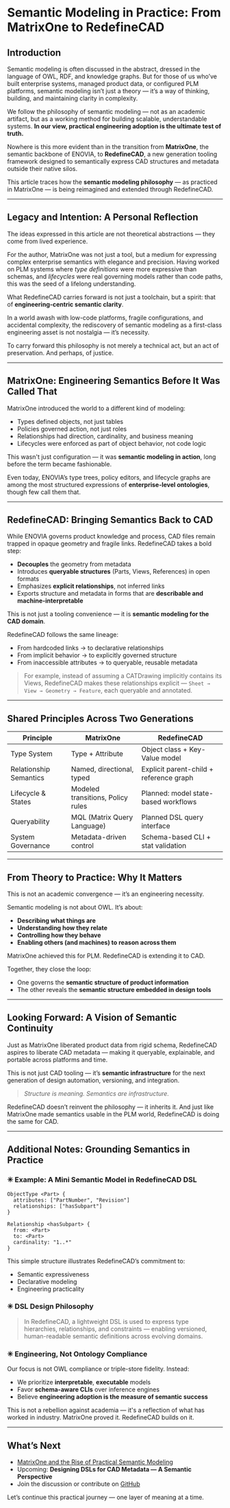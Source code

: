# Semantic Modeling in Practice: From MatrixOne to RedefineCAD

## Introduction

Semantic modeling is often discussed in the abstract, dressed in the language of OWL, RDF, and knowledge graphs. But for those of us who’ve built enterprise systems, managed product data, or configured PLM platforms, semantic modeling isn’t just a theory — it’s a way of thinking, building, and maintaining clarity in complexity.

We follow the philosophy of semantic modeling — not as an academic artifact, but as a working method for building scalable, understandable systems. **In our view, practical engineering adoption is the ultimate test of truth.**

Nowhere is this more evident than in the transition from **MatrixOne**, the semantic backbone of ENOVIA, to **RedefineCAD**, a new generation tooling framework designed to semantically express CAD structures and metadata outside their native silos.

This article traces how the **semantic modeling philosophy** — as practiced in MatrixOne — is being reimagined and extended through RedefineCAD.

---

## Legacy and Intention: A Personal Reflection

The ideas expressed in this article are not theoretical abstractions — they come from lived experience.

For the author, MatrixOne was not just a tool, but a medium for expressing complex enterprise semantics with elegance and precision. Having worked on PLM systems where *type definitions* were more expressive than schemas, and *lifecycles* were real governing models rather than code paths, this was the seed of a lifelong understanding.

What RedefineCAD carries forward is not just a toolchain, but a spirit: that of **engineering-centric semantic clarity**.

In a world awash with low-code platforms, fragile configurations, and accidental complexity, the rediscovery of semantic modeling as a first-class engineering asset is not nostalgia — it’s necessity.

To carry forward this philosophy is not merely a technical act, but an act of preservation. And perhaps, of justice.

---

## MatrixOne: Engineering Semantics Before It Was Called That

MatrixOne introduced the world to a different kind of modeling:

- Types defined objects, not just tables
- Policies governed action, not just roles
- Relationships had direction, cardinality, and business meaning
- Lifecycles were enforced as part of object behavior, not code logic

This wasn't just configuration — it was **semantic modeling in action**, long before the term became fashionable.

Even today, ENOVIA’s type trees, policy editors, and lifecycle graphs are among the most structured expressions of **enterprise-level ontologies**, though few call them that.

---

## RedefineCAD: Bringing Semantics Back to CAD

While ENOVIA governs product knowledge and process, CAD files remain trapped in opaque geometry and fragile links. RedefineCAD takes a bold step:

- **Decouples** the geometry from metadata
- Introduces **queryable structures** (Parts, Views, References) in open formats
- Emphasizes **explicit relationships**, not inferred links
- Exports structure and metadata in forms that are **describable and machine-interpretable**

This is not just a tooling convenience — it is **semantic modeling for the CAD domain**.

RedefineCAD follows the same lineage:

- From hardcoded links → to declarative relationships
- From implicit behavior → to explicitly governed structure
- From inaccessible attributes → to queryable, reusable metadata

> For example, instead of assuming a CATDrawing implicitly contains its Views, RedefineCAD makes these relationships explicit — `Sheet → View → Geometry → Feature`, each queryable and annotated.

---

## Shared Principles Across Two Generations

| Principle              | MatrixOne                         | RedefineCAD                             |
| ---------------------- | --------------------------------- | --------------------------------------- |
| Type System            | Type + Attribute                  | Object class + Key-Value model          |
| Relationship Semantics | Named, directional, typed         | Explicit parent-child + reference graph |
| Lifecycle & States     | Modeled transitions, Policy rules | Planned: model state-based workflows    |
| Queryability           | MQL (Matrix Query Language)       | Planned DSL query interface             |
| System Governance      | Metadata-driven control           | Schema-based CLI + stat validation      |

---

## From Theory to Practice: Why It Matters

This is not an academic convergence — it’s an engineering necessity.

Semantic modeling is not about OWL. It’s about:

- **Describing what things are**
- **Understanding how they relate**
- **Controlling how they behave**
- **Enabling others (and machines) to reason across them**

MatrixOne achieved this for PLM. RedefineCAD is extending it to CAD.

Together, they close the loop:

- One governs the **semantic structure of product information**
- The other reveals the **semantic structure embedded in design tools**

---

## Looking Forward: A Vision of Semantic Continuity

Just as MatrixOne liberated product data from rigid schema, RedefineCAD aspires to liberate CAD metadata — making it queryable, explainable, and portable across platforms and time.

This is not just CAD tooling — it’s **semantic infrastructure** for the next generation of design automation, versioning, and integration.

> *Structure is meaning. Semantics are infrastructure.*

RedefineCAD doesn’t reinvent the philosophy — it inherits it. And just like MatrixOne made semantics usable in the PLM world, RedefineCAD is doing the same for CAD.

---

## Additional Notes: Grounding Semantics in Practice

### ✳ Example: A Mini Semantic Model in RedefineCAD DSL

```dsl
ObjectType <Part> {
  attributes: ["PartNumber", "Revision"]
  relationships: ["hasSubpart"]
}

Relationship <hasSubpart> {
  from: <Part>
  to: <Part>
  cardinality: "1..*"
}
```

This simple structure illustrates RedefineCAD’s commitment to:

- Semantic expressiveness
- Declarative modeling
- Engineering practicality

### ✳ DSL Design Philosophy

> In RedefineCAD, a lightweight DSL is used to express type hierarchies, relationships, and constraints — enabling versioned, human-readable semantic definitions across evolving domains.

### ✳ Engineering, Not Ontology Compliance

Our focus is not OWL compliance or triple-store fidelity. Instead:

- We prioritize **interpretable**, **executable** models
- Favor **schema-aware CLIs** over inference engines
- Believe **engineering adoption is the measure of semantic success**

This is not a rebellion against academia — it's a reflection of what has worked in industry. MatrixOne proved it. RedefineCAD builds on it.

---

## What’s Next

- [MatrixOne and the Rise of Practical Semantic Modeling](https://github.com/beiji-ma/redefinecad/blob/main/articles/matrixone_semantic_modeling.md)
- Upcoming: **Designing DSLs for CAD Metadata — A Semantic Perspective**
- Join the discussion or contribute on [GitHub](https://github.com/beiji-ma/redefinecad)

Let’s continue this practical journey — one layer of meaning at a time.

